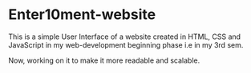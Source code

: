 # Enter10ment-website
This is a simple User Interface of a website created in HTML, CSS and JavaScript in my web-development beginning phase i.e in my 3rd sem.

Now, working on it to make it more readable and scalable.
